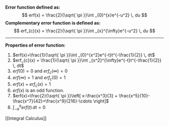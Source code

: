 **Error function defined as:**
$$
erf(x) = \frac{2}{\sqrt{ \pi }}\int _{0}^{x}e^{-u^2} \, du 
$$
**Complementary error function is defined as:**
$$
erf_{c}(x) = \frac{2}{\sqrt{ \pi }}\int _{x}^{\infty}e^{-u^2} \, du 
$$
****
**Properties of error function:**
1. $erf(x)=\frac{1}{\sqrt{ \pi }}\int _{0}^{x^2}e^{-t}t^{-\frac{1}{2}} \, dt$
2. $erf_{c}(x) = \frac{1}{\sqrt{ \pi }}\int _{x^2}^{\infty}e^{-t}t^{-\frac{1}{2}} \, dt$
3. $erf(0) = 0$ and $erf_{c}(\infty) = 0$
4. $erf(\infty)=1$ and $erf_{c}(0) = 1$
5. $erf(x)+erf_{c}(x)=1$
6. $erf(x)$ is an odd function.
7. $erf(x)=\frac{2}{\sqrt{ \pi }}\left[ x-\frac{x^3}{3} + \frac{x^5}{10}-\frac{x^7}{42}+\frac{x^9}{216}-\cdots \right]$
8. $\int _{-a}^{a}erf(t) \, dt = 0$

[[Integral Calculus]]